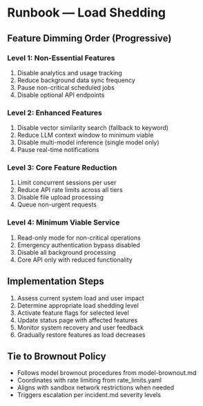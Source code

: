 # Runbook — Load Shedding

## Feature Dimming Order (Progressive)

### Level 1: Non-Essential Features
1) Disable analytics and usage tracking
2) Reduce background data sync frequency
3) Pause non-critical scheduled jobs
4) Disable optional API endpoints

### Level 2: Enhanced Features
1) Disable vector similarity search (fallback to keyword)
2) Reduce LLM context window to minimum viable
3) Disable multi-model inference (single model only)
4) Pause real-time notifications

### Level 3: Core Feature Reduction
1) Limit concurrent sessions per user
2) Reduce API rate limits across all tiers
3) Disable file upload processing
4) Queue non-urgent requests

### Level 4: Minimum Viable Service
1) Read-only mode for non-critical operations
2) Emergency authentication bypass disabled
3) Disable all background processing
4) Core API only with reduced functionality

## Implementation Steps
1) Assess current system load and user impact
2) Determine appropriate load shedding level
3) Activate feature flags for selected level
4) Update status page with affected features
5) Monitor system recovery and user feedback
6) Gradually restore features as load decreases

## Tie to Brownout Policy
- Follows model brownout procedures from model-brownout.md
- Coordinates with rate limiting from rate_limits.yaml
- Aligns with sandbox network restrictions when needed
- Triggers escalation per incident.md severity levels